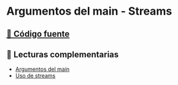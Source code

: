 # Argumentos del main - Streams

## [📂 Código fuente](https://github.com/SrWilbur/INFOII/tree/main/C/clase_01)

## 📘 Lecturas complementarias

* [Argumentos del main](argumentos.md)
* [Uso de streams](streams.md)
